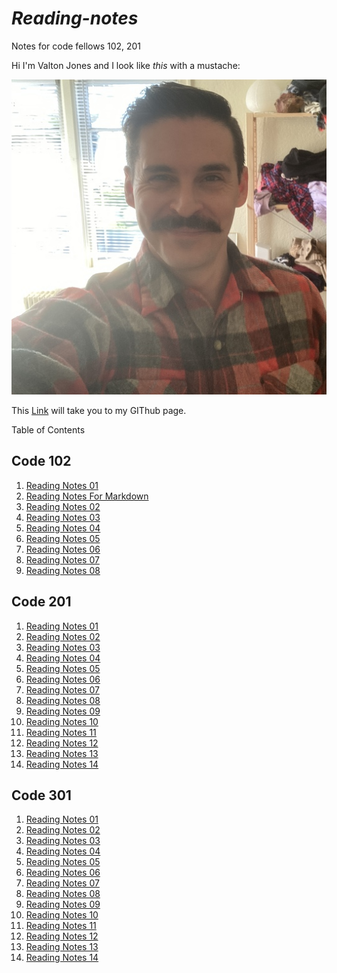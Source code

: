 # *Reading-notes*
Notes for code fellows 102, 201

Hi I'm Valton Jones and I look like *this* with a mustache:


![](T02MD9XTF-U01MEN28MJM-c0ee9d40748d-512.jpg)


This [Link](https://github.com/jones-trae) will take you to my GIThub page.


Table of Contents

## Code 102

1. [Reading Notes 01](reading-notes01.md)
2. [Reading Notes For Markdown](markdown.md)
3. [Reading Notes 02](reading-notes02.md)
4. [Reading Notes 03](reading-notes03.md)
5. [Reading Notes 04](reading-notes04.md)
6. [Reading Notes 05](reading-notes05.md)
7. [Reading Notes 06](reading-notes06.md)
8. [Reading Notes 07](reading-notes07.md)
9. [Reading Notes 08](reading-notes08.md)

## Code 201
1. [Reading Notes 01](2reading-notes01.md)
2. [Reading Notes 02](2reading-notes02.md)
3. [Reading Notes 03](2reading-notes03.md)
4. [Reading Notes 04](2reading-notes04.md)
5. [Reading Notes 05](2reading-notes05.md)
6. [Reading Notes 06](2reading-notes06.md)
7. [Reading Notes 07](2reading-notes07.md)
8. [Reading Notes 08](2reading-notes08.md)
9. [Reading Notes 09](2reading-notes09.md)
10. [Reading Notes 10](2reading-notes10.md)
11. [Reading Notes 11](2reading-notes11.md)
12. [Reading Notes 12](2reading-notes12.md)
13. [Reading Notes 13](2reading-notes13.md)
13. [Reading Notes 14](2reading-notes14.md)

## Code 301
1. [Reading Notes 01](3reading-notes01.md)
2. [Reading Notes 02](3reading-notes02.md)
3. [Reading Notes 03](3reading-notes03.md)
4. [Reading Notes 04](3reading-notes04.md)
5. [Reading Notes 05](3reading-notes05.md)
6. [Reading Notes 06](3reading-notes06.md)
7. [Reading Notes 07](3reading-notes07.md)
8. [Reading Notes 08](3reading-notes08.md)
9. [Reading Notes 09](3reading-notes09.md)
10. [Reading Notes 10](3reading-notes10.md)
11. [Reading Notes 11](3reading-notes11.md)
12. [Reading Notes 12](3reading-notes12.md)
13. [Reading Notes 13](3reading-notes13.md)
13. [Reading Notes 14](3reading-notes14.md)
 



